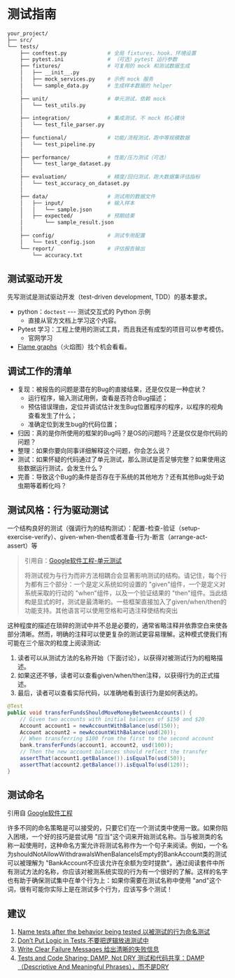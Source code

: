 # 测试指南

```bash
your_project/
├── src/
└── tests/
    ├── conftest.py             # 全局 fixtures、hook、环境设置
    ├── pytest.ini              # （可选）pytest 运行参数
    ├── fixtures/               # 可复用的 mock 和测试数据生成
    │   ├── __init__.py
    │   ├── mock_services.py    # 示例 mock 服务
    │   └── sample_data.py      # 生成样本数据的 helper
    │
    ├── unit/                   # 单元测试，依赖 mock
    │   └── test_utils.py
    │
    ├── integration/            # 集成测试，不 mock 核心模块
    │   └── test_file_parser.py
    │
    ├── functional/             # 功能/流程测试，跑中等规模数据
    │   └── test_pipeline.py
    │
    ├── performance/            # 性能/压力测试（可选）
    │   └── test_large_dataset.py
    │
    ├── evaluation/             # 精度/回归测试，跑大数据集评估指标
    │   └── test_accuracy_on_dataset.py
    │
    ├── data/                   # 测试用的数据文件
    │   ├── input/              # 输入样本
    │   │   └── sample.json
    │   ├── expected/           # 预期结果
    │       └── sample_result.json
    │
    ├── config/                 # 测试专用配置
    │   └── test_config.json
    └── report/                 # 评估报告输出
        └── accuracy.txt
```

## 测试驱动开发

先写测试是测试驱动开发（test-driven development, TDD）的基本要求。

- python：`doctest` --- 测试交互式的 Python 示例
  - 直接从官方文档上学习这个内容。
- Pytest 学习：工程上使用的测试工具，而且我还有成型的项目可以参考模仿。
  - 官网学习
- [Flame graphs](https://roman.pt/posts/python-performance-profiling/)（火焰图）找个机会看看。

## 调试工作的清单

- 复现：被报告的问题是潜在的Bug的直接结果，还是仅仅是一种症状？
  - 运行程序，输入测试用例，查看是否符合Bug描述；
  - 预估错误理由，定位并调试估计发生Bug位置程序的程序，以程序的视角查看发生了什么；
  - 准确定位到发生bug的代码位置；
- 归因：真的是你所使用的框架的Bug吗？是OS的问题吗？还是仅仅是你代码的问题？
- 整理：如果你要向同事详细解释这个问题，你会怎么说？
- 测试：如果怀疑的代码通过了单元测试，那么测试是否足够完整？如果使用这些数据运行测试，会发生什么？
- 完善：导致这个Bug的条件是否存在于系统的其他地方？还有其他Bug处于幼虫期等着孵化吗？

## 测试风格：行为驱动测试

一个结构良好的测试（强调行为的结构测试）：配置-检查-验证（setup-
exercise-verify）、given-when-then或者准备-行为-断言（arrange-act-assert）等

> 引用自：[Google软件工程-单元测试](https://qiangmzsx.github.io/Software-Engineering-at-Google/#/zh-cn/Chapter-12_Unit_Testing/Chapter-12_Unit_Testing?id=structure-tests-to-emphasize-behaviors-%e5%bc%ba%e8%b0%83%e8%a1%8c%e4%b8%ba%e7%9a%84%e7%bb%93%e6%9e%84%e6%b5%8b%e8%af%95)
>
> 将测试视为与行为而非方法相耦合会显著影响测试的结构。请记住，每个行为都有三个部分：一个是定义系统如何设置的 "given"组件，一个是定义对系统采取的行动的 "when"组件，以及一个验证结果的 "then"组件。当此结构是显式的时，测试是最清晰的。一些框架直接加入了given/when/then的功能支持。其他语言可以使用空格和可选注释使结构突出

这种程度的描述在琐碎的测试中并不总是必要的，通常省略注释并依靠空白来使各部分清晰。然而，明确的注释可以使更复杂的测试更容易理解。这种模式使我们有可能在三个层次的粒度上阅读测试:

1. 读者可以从测试方法的名称开始（下面讨论），以获得对被测试行为的粗略描述。
2. 如果这还不够，读者可以查看given/when/then注释，以获得行为的正式描述。
3. 最后，读者可以查看实际代码，以准确地看到该行为是如何表达的。

```java
@Test
public void transferFundsShouldMoveMoneyBetweenAccounts() {
    // Given two accounts with initial balances of $150 and $20
    Account account1 = newAccountWithBalance(usd(150));
    Account account2 = newAccountWithBalance(usd(20));
    // When transferring $100 from the first to the second account
    bank.transferFunds(account1, account2, usd(100));
    // Then the new account balances should reflect the transfer 
    assertThat(account1.getBalance()).isEqualTo(usd(50));
    assertThat(account2.getBalance()).isEqualTo(usd(120));
}
```

## 测试命名

引用自 [Google软件工程](https://qiangmzsx.github.io/Software-Engineering-at-Google/#/zh-cn/Chapter-12_Unit_Testing/Chapter-12_Unit_Testing?id=structure-tests-to-emphasize-behaviors-%e5%bc%ba%e8%b0%83%e8%a1%8c%e4%b8%ba%e7%9a%84%e7%bb%93%e6%9e%84%e6%b5%8b%e8%af%95)

许多不同的命名策略是可以接受的，只要它们在一个测试类中使用一致。如果你陷入困境，一个好的技巧是尝试用 "应当"这个词来开始测试名称。当与被测类的名称一起使用时，这种命名方案允许将测试名称作为一个句子来阅读。例如，一个名为shouldNotAllowWithdrawalsWhenBalanceIsEmpty的BankAccount类的测试可以被理解为 "BankAccount不应该允许在余额为空时提款"。通过阅读套件中所有测试方法的名称，你应该对被测系统实现的行为有一个很好的了解。这样的名字也有助于确保测试集中在单个行为上：如果你需要在测试名称中使用 "and"这个词，很有可能你实际上是在测试多个行为，应该写多个测试！

## 建议

1. [Name tests after the behavior being tested 以被测试的行为命名测试](https://qiangmzsx.github.io/Software-Engineering-at-Google/#/zh-cn/Chapter-12_Unit_Testing/Chapter-12_Unit_Testing?id=name-tests-after-the-behavior-being-tested-以被测试的行为命名测试)
2. [Don’t Put Logic in Tests 不要把逻辑放进测试中](https://qiangmzsx.github.io/Software-Engineering-at-Google/#/zh-cn/Chapter-12_Unit_Testing/Chapter-12_Unit_Testing?id=dont-put-logic-in-tests-不要把逻辑放进测试中)
3. [Write Clear Failure Messages 给出清晰的失败信息](https://qiangmzsx.github.io/Software-Engineering-at-Google/#/zh-cn/Chapter-12_Unit_Testing/Chapter-12_Unit_Testing?id=write-clear-failure-messages-给出清晰的失败信息)
4. [Tests and Code Sharing: DAMP, Not DRY 测试和代码共享：DAMP（Descriptive And Meaningful Phrases），而不是DRY](https://qiangmzsx.github.io/Software-Engineering-at-Google/#/zh-cn/Chapter-12_Unit_Testing/Chapter-12_Unit_Testing?id=tests-and-code-sharing-damp-not-dry-测试和代码共享：damp，而不是dry)